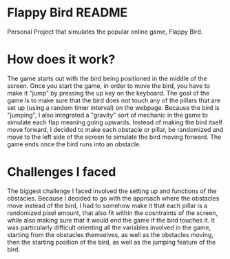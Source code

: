 # Flappy Bird README
Personal Project that simulates the popular online game, Flappy Bird. 

# How does it work?
The game starts out with the bird being positioned in the middle of the screen. Once you start the game, in order to move the bird, you have to make it "jump" by pressing the up key on the keyboard. The goal of the game is to make sure that the bird does not touch any of the pillars that are set up (using a random timer interval) on the webpage. Because the bird is "jumping",
I also integrated a "gravity" sort of mechanic in the game to simulate each flap meaning going upwards. Instead of making the bird itself move forward, I decided to make each obstacle or pillar, be randomized and move to the left side of the screen to simulate the bird moving forward. The game ends once the bird runs into an obstacle.

# Challenges I faced
The biggest challenge I faced involved the setting up and functions of the obstacles. Because I decided to go with the approach where the obstacles move instead of the bird, I had to somehow make it that each pillar is a randomized pixel amount, that also fit within the cosntraints of the screen, while also making sure that it would end the game if the bird touches it.
It was particularly difficult orienting all the variables involved in the game, starting from the obstacles themselves, as well as the obstacles moving, then the starting position of the bird, as well as the jumping feature of the bird.


